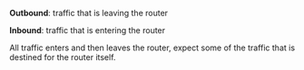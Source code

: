 **Outbound**: traffic that is leaving the router

**Inbound**: traffic that is entering the router

All traffic enters and then leaves the router, expect some of the traffic that is destined for the router itself.